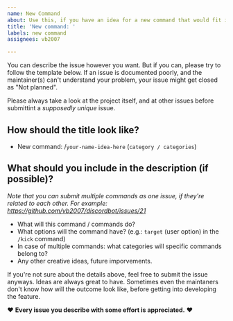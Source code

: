 ```yaml
---
name: New Command
about: Use this, if you have an idea for a new command that would fit into this project
title: 'New command: '
labels: new command
assignees: vb2007

---
```


You can describe the issue however you want. But if you can, please try to follow the template below. If an issue is documented poorly, and the maintainer(s) can't understand your problem, your issue might get closed as "Not planned".

Please always take a look at the project itself, and at other issues before submittint a _supposedly unique_ issue.

## How should the title look like?

- New command: /`your-name-idea-here` (`category / categories`)

## What should you include in the description (if possible)?

_Note that you can submit multiple commands as one issue, if they're related to each other. For example: https://github.com/vb2007/discordbot/issues/21_

- What will this command / commands do?
- What options will the command have? (e.g.: `target` (user option) in the `/kick` command)
- In case of multiple commands: what categories will specific commands belong to?
- Any other creative ideas, future imporvements.

If you're not sure about the details above, feel free to submit the issue anyways. Ideas are always great to have. Sometimes even the maintaners don't know how will the outcome look like, before getting into developing the feature.


♥ **Every issue you describe with some effort is appreciated.** ♥